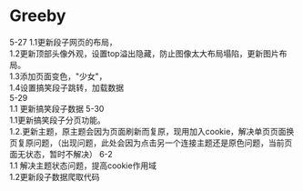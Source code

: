 # Greeby
5-27 1.1更新段子网页的布局，</br>
     1.2更新顶部头像外观，设置top溢出隐藏，防止图像太大布局塌陷，更新图片布局。</br>
	1.3添加页面变色，"少女"，</br>
	1.4设置搞笑段子跳转，加载数据</br>
5-29 </br>1.1 更新搞笑段子数据
5-30 </br>1.1更新搞笑段子分页功能。</br>
	1.2.更新主题，原主题会因为页面刷新而复原，现用加入cookie，解决单页页面换页复原问题，（出现问题，此处会因为点击另一个连接主题还是原色问题，当前页面无状态，暂时不解决）
6-2 </br>
	1.1 解决主题状态问题，提高cookie作用域
	</br>
	1.2更新段子数据爬取代码
